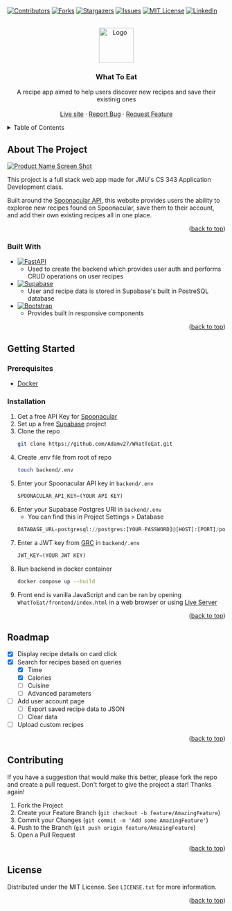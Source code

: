 <a name="readme-top"></a>

<!-- PROJECT SHIELDS -->
[![Contributors][contributors-shield]][contributors-url]
[![Forks][forks-shield]][forks-url]
[![Stargazers][stars-shield]][stars-url]
[![Issues][issues-shield]][issues-url]
[![MIT License][license-shield]][license-url]
[![LinkedIn][linkedin-shield]][linkedin-url]

<!-- PROJECT LOGO -->
<br />
<div align="center">
  <a href="https://github.com/othneildrew/Best-README-Template">
    <img src="images/logo.png" alt="Logo" width="80" height="80">
  </a>

  <h3 align="center">What To Eat</h3>

  <p align="center">
    A recipe app aimed to help users discover new recipes and save their existinig ones
    <br />
    <br />
    <a href="https://recipes.adamvinch.com">Live site</a>
    ·
    <a href="https://github.com/adamv27/WhatToEat/issues">Report Bug</a>
    ·
    <a href="https://github.com/adamv27/WhatToEat/issues">Request Feature</a>
  </p>
</div>



<!-- TABLE OF CONTENTS -->
<details>
  <summary>Table of Contents</summary>
  <ol>
    <li>
      <a href="#about-the-project">About The Project</a>
      <ul>
        <li><a href="#built-with">Built With</a></li>
      </ul>
    </li>
    <li>
      <a href="#getting-started">Getting Started</a>
      <ul>
        <li><a href="#prerequisites">Prerequisites</a></li>
        <li><a href="#installation">Installation</a></li>
      </ul>
    </li>
    <li><a href="#roadmap">Roadmap</a></li>
    <li><a href="#contributing">Contributing</a></li>
    <li><a href="#license">License</a></li>
  </ol>
</details>


<!-- ABOUT THE PROJECT -->
## About The Project

[![Product Name Screen Shot][product-screenshot]](https://example.com)

This project is a full stack web app made for JMU's CS 343 Application Development class. 

Built around the [Spoonacular API](https://spoonacular.com/food-api/docs), this website provides users the ability to
exploree new recipes found on Spoonacular, save them to their account, and add their own existing recipes all in one place.

<p align="right">(<a href="#readme-top">back to top</a>)</p>



### Built With
* [![FastAPI][FastAPI.com]][FastAPI-url]
  - Used to create the backend which provides user auth and performs CRUD operations on user recipes
* [![Supabase][Supabase.com]][Supabase-url]
  - User and recipe data is stored in Supabase's built in PostreSQL database 
* [![Bootstrap][Bootstrap.com]][Bootstrap-url]
  - Provides built in responsive components

<p align="right">(<a href="#readme-top">back to top</a>)</p>



<!-- GETTING STARTED -->
## Getting Started

### Prerequisites

* [Docker](https://docs.docker.com/engine/install/)

### Installation

1. Get a free API Key for [Spoonacular](https://spoonacular.com/food-api/)
2. Set up a free [Supabase](https://supabase.com) project
3. Clone the repo
   ```sh
   git clone https://github.com/Adamv27/WhatToEat.git
   ```  
4. Create .env file from root of repo
   ```sh
   touch backend/.env
   ```
5. Enter your Spoonacular API key in `backend/.env`
   ```py
   SPOONACULAR_API_KEY=(YOUR API KEY)
   ```
6. Enter your Supabase Postgres URI in `backend/.env`
   - You can find this in Project Settings > Database
   ```py
   DATABASE_URL=postgresql://postgres:[YOUR-PASSWORD]@[HOST]:[PORT]/postgres
7. Enter a JWT key from [GRC](https://www.grc.com/passwords.htm) in `backend/.env`
   ```py
   JWT_KEY=(YOUR JWT KEY)
   ```
8. Run backend in docker container
   ```sh
   docker compose up --build
   ```
9. Front end is vanilla JavaScript and can be ran by opening `WhatToEat/frontend/index.html` in a web browser
    or using [Live Server](https://www.npmjs.com/package/live-server)
   
<p align="right">(<a href="#readme-top">back to top</a>)</p>


<!-- ROADMAP -->
## Roadmap

- [x] Display recipe details on card click
- [x] Search for recipes based on queries
    - [X] Time
    - [X] Calories
    - [ ] Cuisine
    - [ ] Advanced parameters
- [ ] Add user account page
    - [ ] Export saved recipe data to JSON
    - [ ] Clear data
- [ ] Upload custom recipes

<p align="right">(<a href="#readme-top">back to top</a>)</p>



<!-- CONTRIBUTING -->
## Contributing

If you have a suggestion that would make this better, please fork the repo and create a pull request.
Don't forget to give the project a star! Thanks again!

1. Fork the Project
2. Create your Feature Branch (`git checkout -b feature/AmazingFeature`)
3. Commit your Changes (`git commit -m 'Add some AmazingFeature'`)
4. Push to the Branch (`git push origin feature/AmazingFeature`)
5. Open a Pull Request

<p align="right">(<a href="#readme-top">back to top</a>)</p>


<!-- LICENSE -->
## License

Distributed under the MIT License. See `LICENSE.txt` for more information.

<p align="right">(<a href="#readme-top">back to top</a>)</p>



<!-- MARKDOWN LINKS & IMAGES -->
[contributors-shield]: https://img.shields.io/github/contributors/othneildrew/Best-README-Template.svg?style=for-the-badge
[contributors-url]: https://github.com/Adamv27/WhatToEat/graphs/contributors
[forks-shield]: https://img.shields.io/github/forks/othneildrew/Best-README-Template.svg?style=for-the-badge
[forks-url]: https://github.com/Adamv27/WhatToEat/network/members
[stars-shield]: https://img.shields.io/github/stars/othneildrew/Best-README-Template.svg?style=for-the-badge
[stars-url]: https://github.com/Adamv27/WhatToEat/stargazers
[issues-shield]: https://img.shields.io/github/issues/othneildrew/Best-README-Template.svg?style=for-the-badge
[issues-url]: https://github.com/Adamv27/WhatToEat/issues
[license-shield]: https://img.shields.io/github/license/othneildrew/Best-README-Template.svg?style=for-the-badge
[license-url]: https://github.com/Adamv27/WhatToEat/blob/main/LICENSE.txt
[linkedin-shield]: https://img.shields.io/badge/-LinkedIn-black.svg?style=for-the-badge&logo=linkedin&colorB=555
[linkedin-url]: https://linkedin.com/in/adam-vinch
[product-screenshot]: images/screenshot.png

[FastAPI.com]: https://img.shields.io/badge/FastAPI-grey?style=for-the-badge&logo=fastapi
[FastAPI-url]: https://fastapi.tiangolo.com/
[Supabase.com]: https://img.shields.io/badge/Supabase-grey?style=for-the-badge&logo=supabase
[Supabase-url]: https://supabase.com/
[Bootstrap.com]: https://img.shields.io/badge/Bootstrap-grey?style=for-the-badge&logo=bootstrap
[Bootstrap-url]: https://getbootstrap.com
